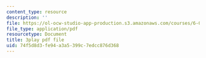 ```yaml
---
content_type: resource
description: ''
file: https://ol-ocw-studio-app-production.s3.amazonaws.com/courses/6-006-introduction-to-algorithms-fall-2011/74f5d8d3fe94a3a5399c7edcc876d368_9bkvws_vqLU.pdf
file_type: application/pdf
resourcetype: Document
title: 3play pdf file
uid: 74f5d8d3-fe94-a3a5-399c-7edcc876d368
---
```

